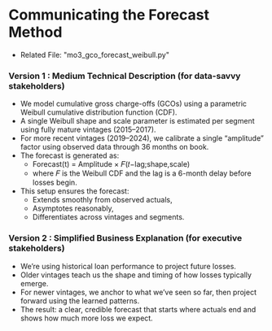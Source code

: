 # Communicating the Forecast Method
* Related File: "mo3_gco_forecast_weibull.py"

### Version 1 : Medium Technical Description (for data-savvy stakeholders)
* We model cumulative gross charge-offs (GCOs) using a parametric Weibull cumulative distribution function (CDF).
* A single Weibull shape and scale parameter is estimated per segment using fully mature vintages (2015–2017).
* For more recent vintages (2019–2024), we calibrate a single “amplitude” factor using observed data through 36 months on book.
* The forecast is generated as:
    * Forecast(t) = Amplitude × 𝐹(𝑡−lag;shape,scale)
    * where 𝐹 is the Weibull CDF and the lag is a 6-month delay before losses begin.
* This setup ensures the forecast:
    * Extends smoothly from observed actuals,
    * Asymptotes reasonably,
    * Differentiates across vintages and segments.

### Version 2 : Simplified Business Explanation (for executive stakeholders)
* We’re using historical loan performance to project future losses.
* Older vintages teach us the shape and timing of how losses typically emerge.
* For newer vintages, we anchor to what we’ve seen so far, then project forward using the learned patterns.
* The result: a clear, credible forecast that starts where actuals end and shows how much more loss we expect.
